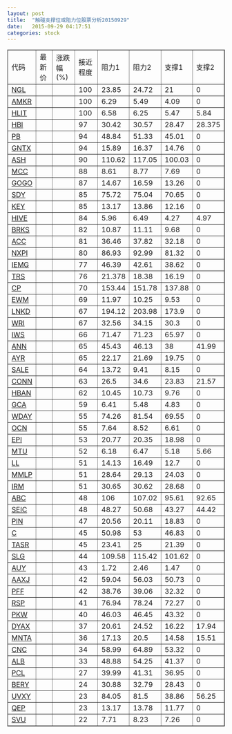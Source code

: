 ```yaml
---
layout: post
title:  "触碰支撑位或阻力位股票分析20150929"
date:   2015-09-29 04:17:51
categories: stock
---
```

<script type="text/javascript">
var stockList = []
stockList.push('gb_ngl');
stockList.push('gb_amkr');
stockList.push('gb_hlit');
stockList.push('gb_hbi');
stockList.push('gb_pb');
stockList.push('gb_gntx');
stockList.push('gb_ash');
stockList.push('gb_mcc');
stockList.push('gb_gogo');
stockList.push('gb_sdy');
stockList.push('gb_key');
stockList.push('gb_hive');
stockList.push('gb_brks');
stockList.push('gb_acc');
stockList.push('gb_nxpi');
stockList.push('gb_iemg');
stockList.push('gb_trs');
stockList.push('gb_cp');
stockList.push('gb_ewm');
stockList.push('gb_lnkd');
stockList.push('gb_wri');
stockList.push('gb_iws');
stockList.push('gb_ann');
stockList.push('gb_ayr');
stockList.push('gb_sale');
stockList.push('gb_conn');
stockList.push('gb_hban');
stockList.push('gb_gca');
stockList.push('gb_wday');
stockList.push('gb_ocn');
stockList.push('gb_epi');
stockList.push('gb_mtu');
stockList.push('gb_ll');
stockList.push('gb_mmlp');
stockList.push('gb_irm');
stockList.push('gb_abc');
stockList.push('gb_seic');
stockList.push('gb_pin');
stockList.push('gb_c');
stockList.push('gb_tasr');
stockList.push('gb_slg');
stockList.push('gb_auy');
stockList.push('gb_aaxj');
stockList.push('gb_pff');
stockList.push('gb_rsp');
stockList.push('gb_pkw');
stockList.push('gb_dyax');
stockList.push('gb_mnta');
stockList.push('gb_cnc');
stockList.push('gb_alb');
stockList.push('gb_pcl');
stockList.push('gb_bery');
stockList.push('gb_uvxy');
stockList.push('gb_qep');
stockList.push('gb_svu');
</script>
<table border="1">
 <tr>
 <td>代码</td>
 <td>最新价</td>
 <td>涨跌幅(%)</td>
 <td>接近程度</td>
 <td>阻力1</td>
 <td>阻力2</td>
 <td>支撑1</td>
 <td>支撑2</td>
</tr>
  <tr id="ngl" class="green">
  <td><a href="http://stock.finance.sina.com.cn/usstock/quotes/NGL.html" target="_blank">NGL</a></td><td></td><td></td><td>100</td><td>23.85</td><td>24.72</td><td>21</td><td>0</td></tr>
  <tr id="amkr" class="green">
  <td><a href="http://stock.finance.sina.com.cn/usstock/quotes/AMKR.html" target="_blank">AMKR</a></td><td></td><td></td><td>100</td><td>6.29</td><td>5.49</td><td>4.09</td><td>0</td></tr>
  <tr id="hlit" class="green">
  <td><a href="http://stock.finance.sina.com.cn/usstock/quotes/HLIT.html" target="_blank">HLIT</a></td><td></td><td></td><td>100</td><td>6.58</td><td>6.25</td><td>5.47</td><td>5.84</td></tr>
  <tr id="hbi" class="green">
  <td><a href="http://stock.finance.sina.com.cn/usstock/quotes/HBI.html" target="_blank">HBI</a></td><td></td><td></td><td>97</td><td>30.42</td><td>30.57</td><td>28.47</td><td>28.375</td></tr>
  <tr id="pb" class="red">
  <td><a href="http://stock.finance.sina.com.cn/usstock/quotes/PB.html" target="_blank">PB</a></td><td></td><td></td><td>94</td><td>48.84</td><td>51.33</td><td>45.01</td><td>0</td></tr>
  <tr id="gntx" class="green">
  <td><a href="http://stock.finance.sina.com.cn/usstock/quotes/GNTX.html" target="_blank">GNTX</a></td><td></td><td></td><td>94</td><td>15.89</td><td>16.37</td><td>14.76</td><td>0</td></tr>
  <tr id="ash" class="green">
  <td><a href="http://stock.finance.sina.com.cn/usstock/quotes/ASH.html" target="_blank">ASH</a></td><td></td><td></td><td>90</td><td>110.62</td><td>117.05</td><td>100.03</td><td>0</td></tr>
  <tr id="mcc" class="green">
  <td><a href="http://stock.finance.sina.com.cn/usstock/quotes/MCC.html" target="_blank">MCC</a></td><td></td><td></td><td>88</td><td>8.61</td><td>8.77</td><td>7.69</td><td>0</td></tr>
  <tr id="gogo" class="red">
  <td><a href="http://stock.finance.sina.com.cn/usstock/quotes/GOGO.html" target="_blank">GOGO</a></td><td></td><td></td><td>87</td><td>14.67</td><td>16.59</td><td>13.26</td><td>0</td></tr>
  <tr id="sdy" class="green">
  <td><a href="http://stock.finance.sina.com.cn/usstock/quotes/SDY.html" target="_blank">SDY</a></td><td></td><td></td><td>85</td><td>75.72</td><td>75.04</td><td>70.65</td><td>0</td></tr>
  <tr id="key" class="red">
  <td><a href="http://stock.finance.sina.com.cn/usstock/quotes/KEY.html" target="_blank">KEY</a></td><td></td><td></td><td>85</td><td>13.17</td><td>13.86</td><td>12.16</td><td>0</td></tr>
  <tr id="hive" class="red">
  <td><a href="http://stock.finance.sina.com.cn/usstock/quotes/HIVE.html" target="_blank">HIVE</a></td><td></td><td></td><td>84</td><td>5.96</td><td>6.49</td><td>4.27</td><td>4.97</td></tr>
  <tr id="brks" class="red">
  <td><a href="http://stock.finance.sina.com.cn/usstock/quotes/BRKS.html" target="_blank">BRKS</a></td><td></td><td></td><td>82</td><td>10.87</td><td>11.11</td><td>9.68</td><td>0</td></tr>
  <tr id="acc" class="red">
  <td><a href="http://stock.finance.sina.com.cn/usstock/quotes/ACC.html" target="_blank">ACC</a></td><td></td><td></td><td>81</td><td>36.46</td><td>37.82</td><td>32.18</td><td>0</td></tr>
  <tr id="nxpi" class="red">
  <td><a href="http://stock.finance.sina.com.cn/usstock/quotes/NXPI.html" target="_blank">NXPI</a></td><td></td><td></td><td>80</td><td>86.93</td><td>92.99</td><td>81.32</td><td>0</td></tr>
  <tr id="iemg" class="green">
  <td><a href="http://stock.finance.sina.com.cn/usstock/quotes/IEMG.html" target="_blank">IEMG</a></td><td></td><td></td><td>77</td><td>46.39</td><td>42.61</td><td>38.62</td><td>0</td></tr>
  <tr id="trs" class="green">
  <td><a href="http://stock.finance.sina.com.cn/usstock/quotes/TRS.html" target="_blank">TRS</a></td><td></td><td></td><td>76</td><td>21.378</td><td>18.38</td><td>16.19</td><td>0</td></tr>
  <tr id="cp" class="green">
  <td><a href="http://stock.finance.sina.com.cn/usstock/quotes/CP.html" target="_blank">CP</a></td><td></td><td></td><td>70</td><td>153.44</td><td>151.78</td><td>137.88</td><td>0</td></tr>
  <tr id="ewm" class="green">
  <td><a href="http://stock.finance.sina.com.cn/usstock/quotes/EWM.html" target="_blank">EWM</a></td><td></td><td></td><td>69</td><td>11.97</td><td>10.25</td><td>9.53</td><td>0</td></tr>
  <tr id="lnkd" class="red">
  <td><a href="http://stock.finance.sina.com.cn/usstock/quotes/LNKD.html" target="_blank">LNKD</a></td><td></td><td></td><td>67</td><td>194.12</td><td>203.98</td><td>173.9</td><td>0</td></tr>
  <tr id="wri" class="red">
  <td><a href="http://stock.finance.sina.com.cn/usstock/quotes/WRI.html" target="_blank">WRI</a></td><td></td><td></td><td>67</td><td>32.56</td><td>34.15</td><td>30.3</td><td>0</td></tr>
  <tr id="iws" class="green">
  <td><a href="http://stock.finance.sina.com.cn/usstock/quotes/IWS.html" target="_blank">IWS</a></td><td></td><td></td><td>66</td><td>71.47</td><td>71.23</td><td>65.97</td><td>0</td></tr>
  <tr id="ann" class="red">
  <td><a href="http://stock.finance.sina.com.cn/usstock/quotes/ANN.html" target="_blank">ANN</a></td><td></td><td></td><td>65</td><td>45.43</td><td>46.13</td><td>38</td><td>41.99</td></tr>
  <tr id="ayr" class="green">
  <td><a href="http://stock.finance.sina.com.cn/usstock/quotes/AYR.html" target="_blank">AYR</a></td><td></td><td></td><td>65</td><td>22.17</td><td>21.69</td><td>19.75</td><td>0</td></tr>
  <tr id="sale" class="green">
  <td><a href="http://stock.finance.sina.com.cn/usstock/quotes/SALE.html" target="_blank">SALE</a></td><td></td><td></td><td>64</td><td>13.72</td><td>9.41</td><td>8.15</td><td>0</td></tr>
  <tr id="conn" class="green">
  <td><a href="http://stock.finance.sina.com.cn/usstock/quotes/CONN.html" target="_blank">CONN</a></td><td></td><td></td><td>63</td><td>26.5</td><td>34.6</td><td>23.83</td><td>21.57</td></tr>
  <tr id="hban" class="red">
  <td><a href="http://stock.finance.sina.com.cn/usstock/quotes/HBAN.html" target="_blank">HBAN</a></td><td></td><td></td><td>62</td><td>10.45</td><td>10.73</td><td>9.76</td><td>0</td></tr>
  <tr id="gca" class="green">
  <td><a href="http://stock.finance.sina.com.cn/usstock/quotes/GCA.html" target="_blank">GCA</a></td><td></td><td></td><td>59</td><td>6.41</td><td>5.48</td><td>4.83</td><td>0</td></tr>
  <tr id="wday" class="green">
  <td><a href="http://stock.finance.sina.com.cn/usstock/quotes/WDAY.html" target="_blank">WDAY</a></td><td></td><td></td><td>55</td><td>74.26</td><td>81.54</td><td>69.55</td><td>0</td></tr>
  <tr id="ocn" class="green">
  <td><a href="http://stock.finance.sina.com.cn/usstock/quotes/OCN.html" target="_blank">OCN</a></td><td></td><td></td><td>55</td><td>7.64</td><td>8.52</td><td>6.61</td><td>0</td></tr>
  <tr id="epi" class="green">
  <td><a href="http://stock.finance.sina.com.cn/usstock/quotes/EPI.html" target="_blank">EPI</a></td><td></td><td></td><td>53</td><td>20.77</td><td>20.35</td><td>18.98</td><td>0</td></tr>
  <tr id="mtu" class="red">
  <td><a href="http://stock.finance.sina.com.cn/usstock/quotes/MTU.html" target="_blank">MTU</a></td><td></td><td></td><td>52</td><td>6.18</td><td>6.47</td><td>5.18</td><td>5.66</td></tr>
  <tr id="ll" class="red">
  <td><a href="http://stock.finance.sina.com.cn/usstock/quotes/LL.html" target="_blank">LL</a></td><td></td><td></td><td>51</td><td>14.13</td><td>16.49</td><td>12.7</td><td>0</td></tr>
  <tr id="mmlp" class="green">
  <td><a href="http://stock.finance.sina.com.cn/usstock/quotes/MMLP.html" target="_blank">MMLP</a></td><td></td><td></td><td>51</td><td>28.64</td><td>29.13</td><td>24.03</td><td>0</td></tr>
  <tr id="irm" class="red">
  <td><a href="http://stock.finance.sina.com.cn/usstock/quotes/IRM.html" target="_blank">IRM</a></td><td></td><td></td><td>51</td><td>30.65</td><td>30.62</td><td>28.68</td><td>0</td></tr>
  <tr id="abc" class="green">
  <td><a href="http://stock.finance.sina.com.cn/usstock/quotes/ABC.html" target="_blank">ABC</a></td><td></td><td></td><td>48</td><td>106</td><td>107.02</td><td>95.61</td><td>92.65</td></tr>
  <tr id="seic" class="red">
  <td><a href="http://stock.finance.sina.com.cn/usstock/quotes/SEIC.html" target="_blank">SEIC</a></td><td></td><td></td><td>48</td><td>48.27</td><td>50.68</td><td>43.27</td><td>44.42</td></tr>
  <tr id="pin" class="green">
  <td><a href="http://stock.finance.sina.com.cn/usstock/quotes/PIN.html" target="_blank">PIN</a></td><td></td><td></td><td>47</td><td>20.56</td><td>20.11</td><td>18.83</td><td>0</td></tr>
  <tr id="c" class="red">
  <td><a href="http://stock.finance.sina.com.cn/usstock/quotes/C.html" target="_blank">C</a></td><td></td><td></td><td>45</td><td>50.98</td><td>53</td><td>46.83</td><td>0</td></tr>
  <tr id="tasr" class="red">
  <td><a href="http://stock.finance.sina.com.cn/usstock/quotes/TASR.html" target="_blank">TASR</a></td><td></td><td></td><td>45</td><td>23.41</td><td>25</td><td>21.39</td><td>0</td></tr>
  <tr id="slg" class="red">
  <td><a href="http://stock.finance.sina.com.cn/usstock/quotes/SLG.html" target="_blank">SLG</a></td><td></td><td></td><td>44</td><td>109.58</td><td>115.42</td><td>101.62</td><td>0</td></tr>
  <tr id="auy" class="red">
  <td><a href="http://stock.finance.sina.com.cn/usstock/quotes/AUY.html" target="_blank">AUY</a></td><td></td><td></td><td>43</td><td>1.72</td><td>2.46</td><td>1.47</td><td>0</td></tr>
  <tr id="aaxj" class="green">
  <td><a href="http://stock.finance.sina.com.cn/usstock/quotes/AAXJ.html" target="_blank">AAXJ</a></td><td></td><td></td><td>42</td><td>59.04</td><td>56.03</td><td>50.73</td><td>0</td></tr>
  <tr id="pff" class="red">
  <td><a href="http://stock.finance.sina.com.cn/usstock/quotes/PFF.html" target="_blank">PFF</a></td><td></td><td></td><td>42</td><td>38.76</td><td>39.06</td><td>32.32</td><td>0</td></tr>
  <tr id="rsp" class="green">
  <td><a href="http://stock.finance.sina.com.cn/usstock/quotes/RSP.html" target="_blank">RSP</a></td><td></td><td></td><td>41</td><td>76.94</td><td>78.24</td><td>72.27</td><td>0</td></tr>
  <tr id="pkw" class="green">
  <td><a href="http://stock.finance.sina.com.cn/usstock/quotes/PKW.html" target="_blank">PKW</a></td><td></td><td></td><td>40</td><td>46.03</td><td>46.45</td><td>43.32</td><td>0</td></tr>
  <tr id="dyax" class="red">
  <td><a href="http://stock.finance.sina.com.cn/usstock/quotes/DYAX.html" target="_blank">DYAX</a></td><td></td><td></td><td>37</td><td>20.61</td><td>24.52</td><td>16.22</td><td>17.94</td></tr>
  <tr id="mnta" class="green">
  <td><a href="http://stock.finance.sina.com.cn/usstock/quotes/MNTA.html" target="_blank">MNTA</a></td><td></td><td></td><td>36</td><td>17.13</td><td>20.5</td><td>14.58</td><td>15.51</td></tr>
  <tr id="cnc" class="red">
  <td><a href="http://stock.finance.sina.com.cn/usstock/quotes/CNC.html" target="_blank">CNC</a></td><td></td><td></td><td>34</td><td>58.99</td><td>64.89</td><td>53.32</td><td>0</td></tr>
  <tr id="alb" class="green">
  <td><a href="http://stock.finance.sina.com.cn/usstock/quotes/ALB.html" target="_blank">ALB</a></td><td></td><td></td><td>33</td><td>48.88</td><td>54.25</td><td>41.37</td><td>0</td></tr>
  <tr id="pcl" class="red">
  <td><a href="http://stock.finance.sina.com.cn/usstock/quotes/PCL.html" target="_blank">PCL</a></td><td></td><td></td><td>27</td><td>39.99</td><td>41.31</td><td>36.95</td><td>0</td></tr>
  <tr id="bery" class="green">
  <td><a href="http://stock.finance.sina.com.cn/usstock/quotes/BERY.html" target="_blank">BERY</a></td><td></td><td></td><td>24</td><td>30.88</td><td>32.79</td><td>28.43</td><td>0</td></tr>
  <tr id="uvxy" class="green">
  <td><a href="http://stock.finance.sina.com.cn/usstock/quotes/UVXY.html" target="_blank">UVXY</a></td><td></td><td></td><td>23</td><td>84.05</td><td>81.5</td><td>38.86</td><td>56.25</td></tr>
  <tr id="qep" class="green">
  <td><a href="http://stock.finance.sina.com.cn/usstock/quotes/QEP.html" target="_blank">QEP</a></td><td></td><td></td><td>23</td><td>13.17</td><td>13.78</td><td>11.77</td><td>0</td></tr>
  <tr id="svu" class="red">
  <td><a href="http://stock.finance.sina.com.cn/usstock/quotes/SVU.html" target="_blank">SVU</a></td><td></td><td></td><td>22</td><td>7.71</td><td>8.23</td><td>7.26</td><td>0</td></tr>
</table>
